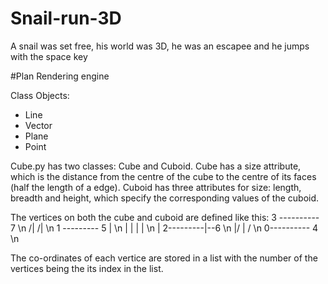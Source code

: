 # Snail-run-3D
A snail was set free, his world was 3D, he was an escapee and he jumps with the space key

#Plan
Rendering engine

Class Objects:
- Line
- Vector
- Plane
- Point

Cube.py has two classes: Cube and Cuboid.
Cube has a size attribute, which is the distance from the centre of the cube to the centre of its faces (half the length of a edge).
Cuboid has three attributes for size: length, breadth and height, which specify the corresponding values of the cuboid.

The vertices on both the cube and cuboid are defined like this:
  3 ---------- 7 \n
 /|           /| \n
1 --------- 5  | \n
| |         |  | \n
| 2---------|--6 \n
|/          | /  \n
0---------- 4    \n

The co-ordinates of each vertice are stored in a list with the number of the vertices being the its index in the list.
